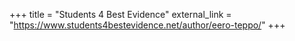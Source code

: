 +++
title = "Students 4 Best Evidence"
external_link = "https://www.students4bestevidence.net/author/eero-teppo/"
+++
